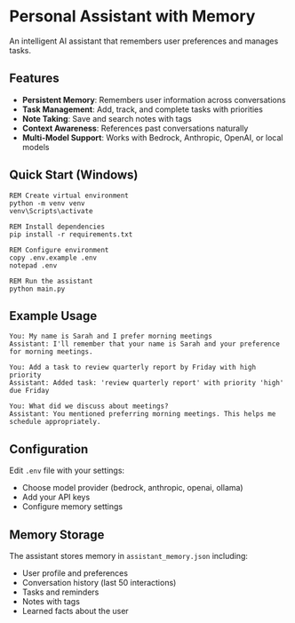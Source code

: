 # Personal Assistant with Memory

An intelligent AI assistant that remembers user preferences and manages tasks.

## Features

* **Persistent Memory**: Remembers user information across conversations
* **Task Management**: Add, track, and complete tasks with priorities
* **Note Taking**: Save and search notes with tags
* **Context Awareness**: References past conversations naturally
* **Multi-Model Support**: Works with Bedrock, Anthropic, OpenAI, or local models

## Quick Start (Windows)

```batch
REM Create virtual environment
python -m venv venv
venv\Scripts\activate

REM Install dependencies
pip install -r requirements.txt

REM Configure environment
copy .env.example .env
notepad .env

REM Run the assistant
python main.py
```

## Example Usage

```
You: My name is Sarah and I prefer morning meetings
Assistant: I'll remember that your name is Sarah and your preference for morning meetings.

You: Add a task to review quarterly report by Friday with high priority
Assistant: Added task: 'review quarterly report' with priority 'high' due Friday

You: What did we discuss about meetings?
Assistant: You mentioned preferring morning meetings. This helps me schedule appropriately.
```

## Configuration

Edit `.env` file with your settings:
* Choose model provider (bedrock, anthropic, openai, ollama)
* Add your API keys
* Configure memory settings

## Memory Storage

The assistant stores memory in `assistant_memory.json` including:
* User profile and preferences
* Conversation history (last 50 interactions)
* Tasks and reminders
* Notes with tags
* Learned facts about the user
